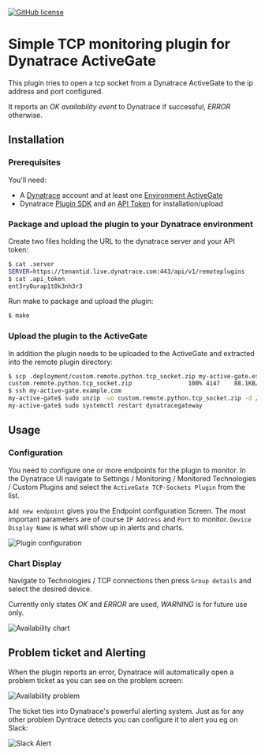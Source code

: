 [![GitHub license](https://img.shields.io/github/license/rwunderer/dynatrace-tcp_socket-plugin.svg)](https://github.com/rwunderer/dynatrace-tcp_socket-plugin/blob/main/LICENSE)

# Simple TCP monitoring plugin for Dynatrace ActiveGate

This plugin tries to open a tcp socket from a Dynatrace ActiveGate to the ip
address and port configured. 

It reports an *OK availability event* to Dynatrace if successful, *ERROR* otherwise.

## Installation

### Prerequisites

You'll need:

* A [Dynatrace](https://www.dynatrace.com/) account and at least one [Environment ActiveGate](https://www.dynatrace.com/support/help/setup-and-configuration/dynatrace-activegate/installation/install-an-environment-activegate/)
* Dynatrace [Plugin SDK](https://www.dynatrace.com/support/help/extend-dynatrace/plugins/activegate-plugins/development/activegate-plugin-sdk-overview/) and an [API Token](https://www.dynatrace.com/support/help/extend-dynatrace/dynatrace-api/basics/dynatrace-api-authentication/) for installation/upload 

### Package and upload the plugin to your Dynatrace environment

Create two files holding the URL to the dynatrace server and your API token:

```bash
$ cat .server 
SERVER=https://tenantid.live.dynatrace.com:443/api/v1/remoteplugins
$ cat .api_token 
ent3ry0urap1t0k3nh3r3
```

Run make to package and upload the plugin:

```bash
$ make
```

### Upload the plugin to the ActiveGate

In addition the plugin needs to be uploaded to the ActiveGate and extracted into
the remote plugin directory:

```bash
$ scp .deployment/custom.remote.python.tcp_socket.zip my-active-gate.example.com:
custom.remote.python.tcp_socket.zip                100% 4147    88.1KB/s   00:00 
$ ssh my-active-gate.example.com
my-active-gate$ sudo unzip -uo custom.remote.python.tcp_socket.zip -d /opt/dynatrace/remotepluginmodule/plugin_deployment/
my-active-gate$ sudo systemctl restart dynatracegateway
```

## Usage

### Configuration

You need to configure one or more endpoints for the plugin to monitor. In the
Dynatrace UI navigate to Settings / Monitoring / Monitored Technologies / Custom Plugins
and select the `ActiveGate TCP-Sockets Plugin` from the list.

`Add new endpoint` gives you the Endpoint configuration Screen. The most important
parameters are of course `IP Address` and `Port` to monitor. `Device Display Name`
is what will show up in alerts and charts.

![Plugin configuration](img/configure.png "Enter ip address and port to monitor") 

### Chart Display

Navigate to Technologies / TCP connections then press `Group details` and select
the desired device.

Currently only states *OK* and *ERROR* are used, *WARNING* is for future use only.

![Availability chart](img/chart.png "Chart with historical service availability")

## Problem ticket and Alerting

When the plugin reports an error, Dynatrace will automatically open a problem ticket
as you can see on the problem screen:

![Availability problem](img/problemscreen.png "Dynatrace Problem Screen")

The ticket ties into Dynatrace's powerful alerting system. Just as for any other
problem Dyntrace detects you can configure it to alert you eg on Slack:

![Slack Alert](img/slackalert.png "Slack Alert")
